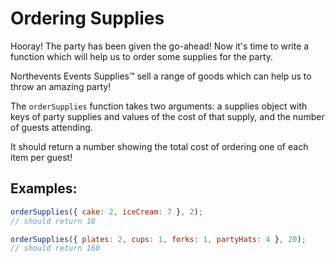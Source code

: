 # Ordering Supplies

Hooray! The party has been given the go-ahead! Now it's time to write a function which will help us to order some supplies for the party.

Northevents Events Supplies™️ sell a range of goods which can help us to throw an amazing party!

The `orderSupplies` function takes two arguments: a supplies object with keys of party supplies and values of the cost of that supply, and the number of guests attending.

It should return a number showing the total cost of ordering one of each item per guest!

## Examples:

```javascript
orderSupplies({ cake: 2, iceCream: 7 }, 2);
// should return 18

orderSupplies({ plates: 2, cups: 1, forks: 1, partyHats: 4 }, 20);
// should return 160
```
